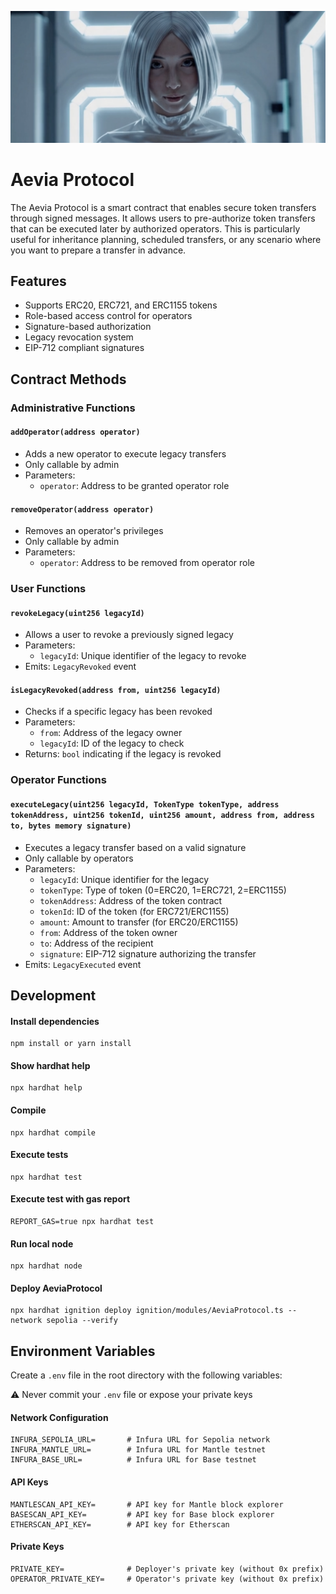 <p align="center">
  <img src="aevia.png" alt="Aevia Image"/>
</p>

# Aevia Protocol

The Aevia Protocol is a smart contract that enables secure token transfers through signed messages. It allows users to pre-authorize token transfers that can be executed later by authorized operators. This is particularly useful for inheritance planning, scheduled transfers, or any scenario where you want to prepare a transfer in advance.

## Features
- Supports ERC20, ERC721, and ERC1155 tokens
- Role-based access control for operators
- Signature-based authorization
- Legacy revocation system
- EIP-712 compliant signatures

## Contract Methods

### Administrative Functions

#### `addOperator(address operator)`
- Adds a new operator to execute legacy transfers
- Only callable by admin
- Parameters:
  - `operator`: Address to be granted operator role

#### `removeOperator(address operator)`
- Removes an operator's privileges
- Only callable by admin
- Parameters:
  - `operator`: Address to be removed from operator role

### User Functions

#### `revokeLegacy(uint256 legacyId)`
- Allows a user to revoke a previously signed legacy
- Parameters:
  - `legacyId`: Unique identifier of the legacy to revoke
- Emits: `LegacyRevoked` event

#### `isLegacyRevoked(address from, uint256 legacyId)`
- Checks if a specific legacy has been revoked
- Parameters:
  - `from`: Address of the legacy owner
  - `legacyId`: ID of the legacy to check
- Returns: `bool` indicating if the legacy is revoked

### Operator Functions

#### `executeLegacy(uint256 legacyId, TokenType tokenType, address tokenAddress, uint256 tokenId, uint256 amount, address from, address to, bytes memory signature)`
- Executes a legacy transfer based on a valid signature
- Only callable by operators
- Parameters:
  - `legacyId`: Unique identifier for the legacy
  - `tokenType`: Type of token (0=ERC20, 1=ERC721, 2=ERC1155)
  - `tokenAddress`: Address of the token contract
  - `tokenId`: ID of the token (for ERC721/ERC1155)
  - `amount`: Amount to transfer (for ERC20/ERC1155)
  - `from`: Address of the token owner
  - `to`: Address of the recipient
  - `signature`: EIP-712 signature authorizing the transfer
- Emits: `LegacyExecuted` event

## Development

#### Install dependencies
```
npm install or yarn install
```

#### Show hardhat help
```
npx hardhat help
```

#### Compile
```
npx hardhat compile
```

#### Execute tests
```
npx hardhat test
```

#### Execute test with gas report
```
REPORT_GAS=true npx hardhat test
```

#### Run local node
```
npx hardhat node
```

#### Deploy AeviaProtocol
```
npx hardhat ignition deploy ignition/modules/AeviaProtocol.ts --network sepolia --verify
```

## Environment Variables

Create a `.env` file in the root directory with the following variables:

⚠️ Never commit your `.env` file or expose your private keys

#### Network Configuration
```
INFURA_SEPOLIA_URL=       # Infura URL for Sepolia network
INFURA_MANTLE_URL=        # Infura URL for Mantle testnet
INFURA_BASE_URL=          # Infura URL for Base testnet
```

#### API Keys
```
MANTLESCAN_API_KEY=       # API key for Mantle block explorer
BASESCAN_API_KEY=         # API key for Base block explorer
ETHERSCAN_API_KEY=        # API key for Etherscan
```

#### Private Keys
```
PRIVATE_KEY=              # Deployer's private key (without 0x prefix)
OPERATOR_PRIVATE_KEY=     # Operator's private key (without 0x prefix)
```
